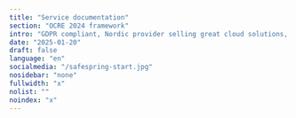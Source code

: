 ```yaml
---
title: "Service documentation"
section: "OCRE 2024 framework"
intro: "GDPR compliant, Nordic provider selling great cloud solutions, not data."
date: "2025-01-20"
draft: false
language: "en"
socialmedia: "/safespring-start.jpg"
nosidebar: "none"
fullwidth: "x"
nolist: ""
noindex: "x"
---
```

